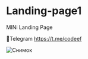# Landing-page1
MINi Landing Page

📌Telegram https://t.me/codeef

![Снимок](https://user-images.githubusercontent.com/55693215/104311586-74940100-54e6-11eb-84a1-8eed29abe126.PNG)
